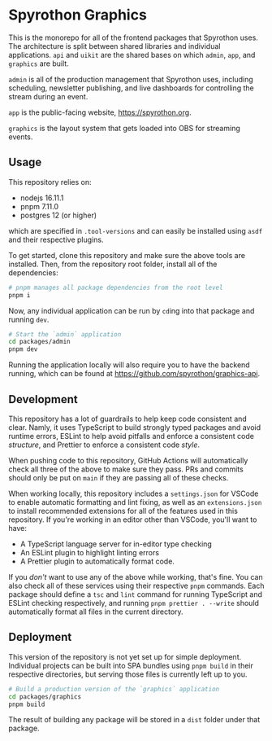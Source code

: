 # Spyrothon Graphics

This is the monorepo for all of the frontend packages that Spyrothon uses. The architecture is split
between shared libraries and individual applications. `api` and `uikit` are the shared bases on
which `admin`, `app`, and `graphics` are built.

`admin` is all of the production management that Spyrothon uses, including scheduling, newsletter
publishing, and live dashboards for controlling the stream during an event.

`app` is the public-facing website, https://spyrothon.org.

`graphics` is the layout system that gets loaded into OBS for streaming events.

## Usage

This repository relies on:

- nodejs 16.11.1
- pnpm 7.11.0
- postgres 12 (or higher)

which are specified in `.tool-versions` and can easily be installed using `asdf` and their
respective plugins.

To get started, clone this repository and make sure the above tools are installed. Then, from the
repository root folder, install all of the dependencies:

```zsh
# pnpm manages all package dependencies from the root level
pnpm i
```

Now, any individual application can be run by `cd`ing into that package and running `dev`.

```zsh
# Start the `admin` application
cd packages/admin
pnpm dev
```

Running the application locally will also require you to have the backend running, which can be
found at https://github.com/spyrothon/graphics-api.

## Development

This repository has a lot of guardrails to help keep code consistent and clear. Namly, it uses
TypeScript to build strongly typed packages and avoid runtime errors, ESLint to help avoid pitfalls
and enforce a consistent code _structure_, and Prettier to enforce a consistent code _style_.

When pushing code to this repository, GitHub Actions will automatically check all three of the above
to make sure they pass. PRs and commits should only be put on `main` if they are passing all of
these checks.

When working locally, this repository includes a `settings.json` for VSCode to enable automatic
formatting and lint fixing, as well as an `extensions.json` to install recommended extensions for
all of the features used in this repository. If you're working in an editor other than VSCode,
you'll want to have:

- A TypeScript language server for in-editor type checking
- An ESLint plugin to highlight linting errors
- A Prettier plugin to automatically format code.

If you _don't_ want to use any of the above while working, that's fine. You can also check all of
these services using their respective `pnpm` commands. Each package should define a `tsc` and `lint`
command for running TypeScript and ESLint checking respectively, and running
`pnpm prettier . --write` should automatically format all files in the current directory.

## Deployment

This version of the repository is not yet set up for simple deployment. Individual projects can be
built into SPA bundles using `pnpm build` in their respective directories, but serving those files
is currently left up to you.

```zsh
# Build a production version of the `graphics` application
cd packages/graphics
pnpm build
```

The result of building any package will be stored in a `dist` folder under that package.

